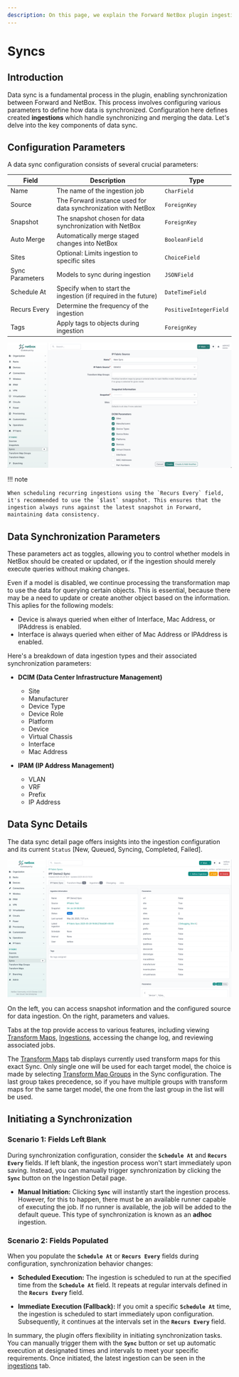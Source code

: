 ```yaml
---
description: On this page, we explain the Forward NetBox plugin ingestion jobs.
---
```


# Syncs

## Introduction

Data sync is a fundamental process in the plugin, enabling synchronization between Forward and NetBox. This process involves configuring various parameters to define how data is synchronized. Configuration here defines created **ingestions** which handle synchronizing and merging the data. Let's delve into the key components of data sync.

## Configuration Parameters

A data sync configuration consists of several crucial parameters:

| Field           | Description                                                      | Type                           |
| --------------- |------------------------------------------------------------------| ------------------------------ |
| Name            | The name of the ingestion job                                    | `CharField`                    |
| Source          | The Forward instance used for data synchronization with NetBox | `ForeignKey`                   |
| Snapshot        | The snapshot chosen for data synchronization with NetBox         | `ForeignKey`                   |
| Auto Merge      | Automatically merge staged changes into NetBox                   | `BooleanField`                 |
| Sites           | Optional: Limits ingestion to specific sites                     | `ChoiceField`                  |
| Sync Parameters | Models to sync during ingestion                                  | `JSONField`                    |
| Schedule At     | Specify when to start the ingestion (if required in the future)  | `DateTimeField`                |
| Recurs Every    | Determine the frequency of the ingestion                         | `PositiveIntegerField`         |
| Tags            | Apply tags to objects during ingestion                           | `ForeignKey`                   |

![Data Sync Configuration](../images/user_guide/sync_create.png)


!!! note

    When scheduling recurring ingestions using the `Recurs Every` field, it's recommended to use the `$last` snapshot. This ensures that the ingestion always runs against the latest snapshot in Forward, maintaining data consistency.

## Data Synchronization Parameters

These parameters act as toggles, allowing you to control whether models in NetBox should be created or updated, or if the ingestion should merely execute queries without making changes.

Even if a model is disabled, we continue processing the transformation map to use the data for querying certain objects. This is essential, because there may be a need to update or create another object based on the information. This aplies for the following models:
- Device is always queried when either of Interface, Mac Address, or IPAddress is enabled.
- Interface is always queried when either of Mac Address or IPAddress is enabled.

Here's a breakdown of data ingestion types and their associated synchronization parameters:

- **DCIM (Data Center Infrastructure Management)**
  - Site
  - Manufacturer
  - Device Type
  - Device Role
  - Platform
  - Device
  - Virtual Chassis
  - Interface
  - Mac Address

- **IPAM (IP Address Management)**
  - VLAN
  - VRF
  - Prefix
  - IP Address

## Data Sync Details

The data sync detail page offers insights into the ingestion configuration and its current `Status` [New, Queued, Syncing, Completed, Failed].

![Data Sync Details](../images/user_guide/sync_detail.png)

On the left, you can access snapshot information and the configured source for data ingestion. On the right, parameters and values.

Tabs at the top provide access to various features, including viewing [Transform Maps](transform_maps.md), [Ingestions](ingestions.md), accessing the change log, and reviewing associated jobs.

The [Transform Maps](transform_maps.md) tab displays currently used transform maps for this exact Sync. Only single one will be used for each target model, the choice is made by selecting [Transform Map Groups](transform_maps.md#transform-map-group) in the Sync configuration. The last group takes precedence, so if you have multiple groups with transform maps for the same target model, the one from the last group in the list will be used.

## Initiating a Synchronization

### Scenario 1: Fields Left Blank

During synchronization configuration, consider the **`Schedule At`** and **`Recurs Every`** fields. If left blank, the ingestion process won't start immediately upon saving. Instead, you can manually trigger synchronization by clicking the **`Sync`** button on the Ingestion Detail page.

- **Manual Initiation:** Clicking **`Sync`** will instantly start the ingestion process. However, for this to happen, there must be an available runner capable of executing the job. If no runner is available, the job will be added to the default queue. This type of synchronization is known as an **adhoc** ingestion.

### Scenario 2: Fields Populated

When you populate the **`Schedule At`** or **`Recurs Every`** fields during configuration, synchronization behavior changes:

- **Scheduled Execution:** The ingestion is scheduled to run at the specified time from the **`Schedule At`** field. It repeats at regular intervals defined in the **`Recurs Every`** field.

- **Immediate Execution (Fallback):** If you omit a specific **`Schedule At`** time, the ingestion is scheduled to start immediately upon configuration. Subsequently, it continues at the intervals set in the **`Recurs Every`** field.

In summary, the plugin offers flexibility in initiating synchronization tasks. You can manually trigger them with the **`Sync`** button or set up automatic execution at designated times and intervals to meet your specific requirements. Once initiated, the latest ingestion can be seen in the [ingestions](ingestions.md) tab.
